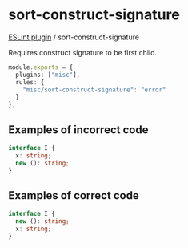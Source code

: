 # sort-construct-signature

[ESLint plugin](https://ilyub.github.io/eslint-plugin-misc/) / sort-construct-signature

Requires construct signature to be first child.

```ts
module.exports = {
  plugins: ["misc"],
  rules: {
    "misc/sort-construct-signature": "error"
  }
};
```

## Examples of incorrect code

```ts
interface I {
  x: string;
  new (): string;
}
```

## Examples of correct code

```ts
interface I {
  new (): string;
  x: string;
}
```
